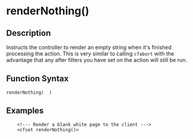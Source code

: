 # renderNothing()

## Description
Instructs the controller to render an empty string when it's finished processing the action. This is very similar to calling `cfabort` with the advantage that any after filters you have set on the action will still be run.

## Function Syntax
	renderNothing(  )



## Examples
	
		<!--- Render a blank white page to the client --->
		<cfset renderNothing()>
